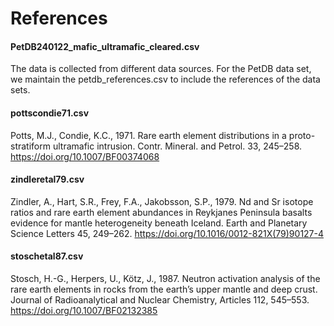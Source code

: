 # References

#### PetDB240122_mafic_ultramafic_cleared.csv

The data is collected from different data sources.
For the PetDB data set, we maintain the
petdb_references.csv to include the references of the data sets.

#### pottscondie71.csv

Potts, M.J., Condie, K.C., 1971. Rare earth element distributions in a proto-stratiform ultramafic intrusion. Contr. Mineral. and Petrol. 33, 245–258. https://doi.org/10.1007/BF00374068

#### zindleretal79.csv

Zindler, A., Hart, S.R., Frey, F.A., Jakobsson, S.P., 1979. Nd and Sr isotope ratios and rare earth element abundances in Reykjanes Peninsula basalts evidence for mantle heterogeneity beneath Iceland. Earth and Planetary Science Letters 45, 249–262. https://doi.org/10.1016/0012-821X(79)90127-4

#### stoschetal87.csv

Stosch, H.-G., Herpers, U., Kötz, J., 1987. Neutron activation analysis of the rare earth elements in rocks from the earth’s upper mantle and deep crust. Journal of Radioanalytical and Nuclear Chemistry, Articles 112, 545–553. https://doi.org/10.1007/BF02132385
